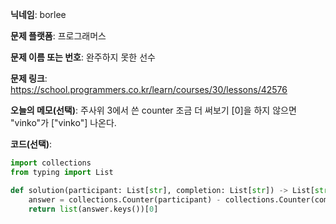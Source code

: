 **닉네임**: borlee

**문제 플랫폼**: 프로그래머스

**문제 이름 또는 번호**: 완주하지 못한 선수

**문제 링크**: https://school.programmers.co.kr/learn/courses/30/lessons/42576

**오늘의 메모(선택)**: 
주사위 3에서 쓴 counter 조금 더 써보기
[0]을 하지 않으면 "vinko"가 ["vinko"] 나온다.

**코드(선택)**:

```python
import collections
from typing import List

def solution(participant: List[str], completion: List[str]) -> List[str]:
    answer = collections.Counter(participant) - collections.Counter(completion)
    return list(answer.keys())[0]
```
